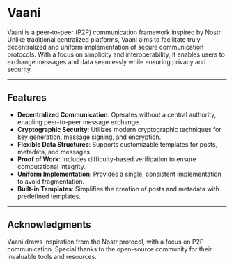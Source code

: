 # Vaani

Vaani is a peer-to-peer (P2P) communication framework inspired by Nostr. Unlike traditional centralized platforms, Vaani aims to facilitate truly decentralized and uniform implementation of secure communication protocols. With a focus on simplicity and interoperability, it enables users to exchange messages and data seamlessly while ensuring privacy and security.

---

## Features

- **Decentralized Communication**: Operates without a central authority, enabling peer-to-peer message exchange.
- **Cryptographic Security**: Utilizes modern cryptographic techniques for key generation, message signing, and encryption.
- **Flexible Data Structures**: Supports customizable templates for posts, metadata, and messages.
- **Proof of Work**: Includes difficulty-based verification to ensure computational integrity.
- **Uniform Implementation**: Provides a single, consistent implementation to avoid fragmentation.
- **Built-in Templates**: Simplifies the creation of posts and metadata with predefined templates.

---

## Acknowledgments

Vaani draws inspiration from the Nostr protocol, with a focus on P2P communication. Special thanks to the open-source community for their invaluable tools and resources.
